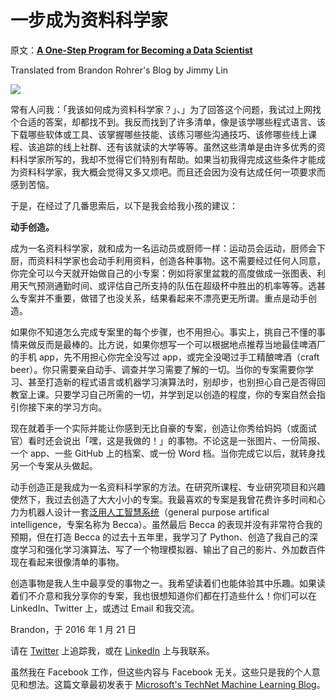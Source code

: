 # 一步成为资料科学家

原文：[**A One-Step Program for Becoming a Data Scientist**](https://brohrer.github.io/one_step_program_become_data_scientist.html)

Translated from Brandon Rohrer's Blog by Jimmy Lin

![](https://brohrer.github.io/images/build_stuff.png)

常有人问我：「我该如何成为资料科学家？｣、」为了回答这个问题，我试过上网找个合适的答案，却都找不到。我反而找到了许多清单，像是该学哪些程式语言、该下载哪些软体或工具、该掌握哪些技能、该练习哪些沟通技巧、该修哪些线上课程、该追踪的线上社群、还有该就读的大学等等。虽然这些清单是由许多优秀的资料科学家所写的，我却不觉得它们特别有帮助。如果当初我得完成这些条件才能成为资料科学家，我大概会觉得又多又烦吧。而且还会因为没有达成任何一项要求而感到苦恼。

于是，在经过了几番思索后，以下是我会给我小孩的建议：

**动手创造。**

成为一名资料科学家，就和成为一名运动员或厨师一样：运动员会运动，厨师会下厨，而资料科学家也会动手利用资料，创造各种事物。这不需要经过任何人同意，你完全可以今天就开始做自己的小专案：例如将家里盆栽的高度做成一张图表、利用天气预测通勤时间、或评估自己所支持的队伍在超级杯中胜出的机率等等。选甚么专案并不重要，做错了也没关系，结果看起来不漂亮更无所谓。重点是动手创造。

如果你不知道怎么完成专案里的每个步骤，也不用担心。事实上，挑自己不懂的事情来做反而是最棒的。比方说，如果你想写一个可以根据地点推荐当地最佳啤酒厂的手机 app，先不用担心你完全没写过 app，或完全没喝过手工精酿啤酒（craft beer）。你只需要亲自动手、调查并学习需要了解的一切。当你的专案需要你学习、甚至打造新的程式语言或机器学习演算法时，别却步，也别担心自己是否得回教室上课。只要学习自己所需的一切，并学到足以创造的程度，你的专案自然会指引你接下来的学习方向。

现在就着手一个实际并能让你感到无比自豪的专案，创造让你秀给妈妈（或面试官）看时还会说出「嘿，这是我做的！」的事物。不论这是一张图片、一份简报、一个 app、一些 GitHub 上的档案、或一份 Word 档。当你完成它以后，就转身找另一个专案从头做起。

动手创造正是我成为一名资料科学家的方法。在研究所课程、专业研究项目和兴趣使然下，我过去创造了大大小小的专案。我最喜欢的专案是我曾花费许多时间和心力为机器人设计一套[泛用人工智慧系统](https://github.com/brohrer/becca/)（general purpose artifical intelligence，专案名称为 Becca）。虽然最后 Becca 的表现并没有非常符合我的预期，但在打造 Becca 的过去十五年里，我学习了 Python、创造了我自己的深度学习和强化学习演算法、写了一个物理模拟器、输出了自己的影片、外加数百件现在看起来很像清单的事物。

创造事物是我人生中最享受的事物之一。我希望读着们也能体验其中乐趣。如果读着们不介意和我分享你的专案，我也很想知道你们都在打造些什么！你们可以在 LinkedIn、Twitter 上，或透过 Email 和我交流。

Brandon，于 2016 年 1 月 21 日

请在 [Twitter](https://twitter.com/_brohrer_) 上追踪我，或在 [LinkedIn](https://www.linkedin.com/in/brohrer) 上与我联系。

虽然我在 Facebook 工作，但这些内容与 Facebook 无关。这些只是我的个人意见和想法。这篇文章最初发表于 [Microsoft's TechNet Machine Learning Blog](https://blogs.technet.microsoft.com/machinelearning/2016/01/21/a-one-step-program-for-becoming-a-data-scientist/)。
